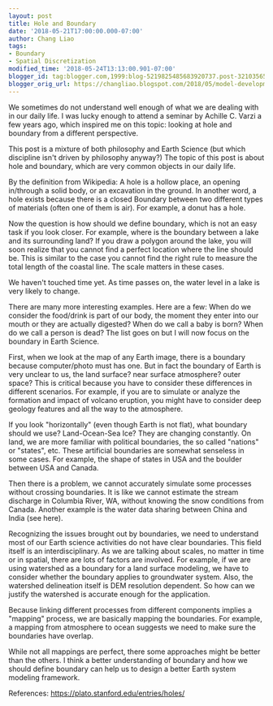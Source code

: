 ```yaml
---
layout: post
title: Hole and Boundary
date: '2018-05-21T17:00:00.000-07:00'
author: Chang Liao
tags:
- Boundary
- Spatial Discretization
modified_time: '2018-05-24T13:13:00.901-07:00'
blogger_id: tag:blogger.com,1999:blog-5219825485683920737.post-321035658140862055
blogger_orig_url: https://changliao.blogspot.com/2018/05/model-development-003.html
---
```


We sometimes do not understand well enough of what we are dealing with in our daily life.
I was lucky enough to attend a seminar by Achille C. Varzi a few years ago, which inspired me on this topic: looking at hole and boundary from a different perspective.

This post is a mixture of both philosophy and Earth Science (but which discipline isn't driven by philosophy anyway?) The topic of this post is about hole and boundary, which are very common objects in our daily life.

By the definition from Wikipedia: A hole is a hollow place, an opening in/through a solid body, or an excavation in the ground. In another word, a hole exists because there is a closed Boundary between two different types of materials (often one of them is air). For example, a donut has a hole.

Now the question is how should we define boundary, which is not an easy task if you look closer.
For example, where is the boundary between a lake and its surrounding land? If you draw a polygon around the lake, you will soon realize that you cannot find a perfect location where the line should be. This is similar to the case you cannot find the right rule to measure the total length of the coastal line. The scale matters in these cases.

We haven't touched time yet. As time passes on, the water level in a lake is very likely to change.

There are many more interesting examples. Here are a few:
When do we consider the food/drink is part of our body, the moment they enter into our mouth or they are actually digested?
When do we call a baby is born?
When do we call a person is dead?
The list goes on but I will now focus on the boundary in Earth Science.

First, when we look at the map of any Earth image, there is a boundary because computer/photo must has one. But in fact the boundary of Earth is very unclear to us, the land surface? near surface atmosphere? outer space? This is critical because you have to consider these differences in different scenarios. For example, if you are to simulate or analyze the formation and impact of volcano eruption, you might have to consider deep geology features and all the way to the atmosphere.

If you look "horizontally" (even though Earth is not flat), what boundary should we use? Land-Ocean-Sea Ice? They are changing constantly. On land, we are more familiar with political boundaries, the so called "nations" or "states", etc. These artificial boundaries are somewhat senseless in some cases. For example, the shape of states in USA and the boulder between USA and Canada.

Then there is a problem, we cannot accurately simulate some processes without crossing boundaries. It is like we cannot estimate the stream discharge in Columbia River, WA, without knowing the snow conditions from Canada. Another example is the water data sharing between China and India (see here).

Recognizing the issues brought out by boundaries, we need to understand most of our Earth science activities do not have clear boundaries. This field itself is an interdisciplinary. As we are talking about scales, no matter in time or in spatial, there are lots of factors are involved. For example, if we are using watershed as a boundary for a land surface modeling, we have to consider whether the boundary applies to groundwater system. Also, the watershed delineation itself is DEM resolution dependent. So how can we justify the watershed is accurate enough for the application.

Because linking different processes from different components implies a "mapping" process, we are basically mapping the boundaries. For example, a mapping from atmosphere to ocean suggests we need to make sure the boundaries have overlap.

While not all mappings are perfect, there some approaches might be better than the others. I think a better understanding of boundary and how we should define boundary can help us to design a better Earth system modeling framework.



References:
https://plato.stanford.edu/entries/holes/